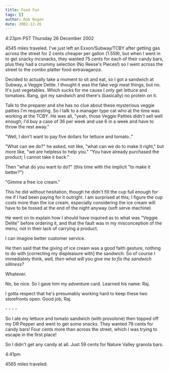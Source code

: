 ```yaml
---
title: Food Fun
tags: []
author: Rob Nugen
date: 2002-12-26
---
```


<p class=date>4:23pm PST Thursday 26 December 2002</p>

<p>4545 miles traveled.  I've just left an Exxon/Subway/TCBY after
getting gas across the street for 2 cents cheaper per gallon (1.559),
but when I went in to get snacky mcsnacks, they wanted 75 cents for
each of their candy bars, plus they had a crummy selection (No Reese's
Pieces!) so I went across the street to the combo platter food
extravaganza.</p>

<p>Decided to actually take a moment to sit and eat, so I got a
sandwich at Subway, a Veggie Delite.  I thought it was the fake vegi
meat things, but no.  It's just vegetables.  Which sucks for me cause
I only get lettuce and tomatoes.  Bang, got my sandwich and there's
(basically) no protein on it.</p>

<p>Talk to the preparer and she has no clue about these mysterious
veggie patties I'm requesting.  So I talk to a manager type cat who at
the time was working at the TCBY.  He was all, "yeah, those Veggie
Patties didn't sell well enough; I'd buy a case of 36 per week and use
6 in a week and have to throw the rest away."</p>

<p>"Well, I don't want to pay five dollars for lettuce and tomato.."</p>

<p>"What can we do?" he asked, not like, "what can we do to make it
right," but more like, "we are helpless to help you." "You have
already purchased the product; I cannot take it back."</p>

<p>Then "what do you want to do?" (this time with the implicit "to
make it better?")</p>

<p>"Gimme a free ice cream."</p>

<p>This he did without hesitation, though he didn't fill the cup full
enough for me if I had been paying for it outright.  I am surprised at
this; I figure the cup costs more than the ice cream, especially
considering the ice cream will have to be tossed at the end of the
night anyway (soft serve machine)</p>

<p>He went on to explain how I should have inquired as to what was
"Veggie Delite" before ordering it, and that the fault was in my
misconception of the menu, not in their lack of carrying a product.</p>

<p>I can imagine better customer service.</p>

<p>He then said that the giving of ice cream was a good faith gesture,
nothing to do with [correcting my displeasure with] the sandwich.  So
of course I immediately think, <em>well, then what will you give me to
fix the sandwich silliness?</em></p>

<p>Whatever.</p>

<p>No, be nice.  So I gave him my adventure card.  Learned his name:  Raj.</p>

<p>I gotta respect that he's presumably working hard to keep these two
storefronts open.  Good job, Raj.</p>

<p>- - - -</p>

<p>So I ate my lettuce and tomato sandwich (with provolone) then
topped off my DR Pepper and went to get some snacks.  They wanted 79
cents for candy bars!  Four cents more than across the street, which I
was trying to escape in the first place!</p>

<p>So I didn't get any candy at all.  Just 59 cents for Nature Valley
granola bars.</p>

<p class=date>4:41pm</p>

<p>4565 miles traveled.</p>

